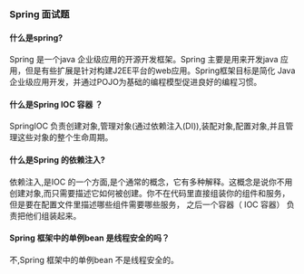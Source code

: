 ### Spring 面试题
   
#### 什么是spring?

   Spring 是一个java 企业级应用的开源开发框架。Spring 主要是用来开发java 应用，但是有些扩展是针对构建J2EE平台的web应用。Spring框架目标是简化
   Java企业级应用开发，并通过POJO为基础的编程模型促进良好的编程习惯。
   
#### 什么是Spring IOC 容器 ？
   
   SpringIOC 负责创建对象,管理对象(通过依赖注入(DI)),装配对象,配置对象,并且管理这些对象的整个生命周期。

#### 什么是Spring 的依赖注入?
   
   依赖注入,是IOC 的一个方面,是个通常的概念，它有多种解释。这概念是说你不用创建对象,而只需要描述它如何被创建。你不在代码里直接组装你的组件和服务， 但是要在配置文件里描述哪些组件需要哪些服务， 之后一个容器（ IOC 容器） 负责把他们组装起来。
   
#### Spring 框架中的单例bean 是线程安全的吗？
    
   不,Spring 框架中的单例bean 不是线程安全的。 

